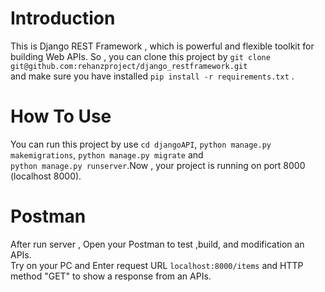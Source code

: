 # Introduction
This is Django REST Framework , which is powerful and flexible toolkit for building Web APIs.<r/>
So , you can clone this project by `git clone git@github.com:rehanzproject/django_restframework.git` <br/>
and make sure you have installed `pip install -r requirements.txt` .<br/>
# How To Use
You can run this project by use `cd djangoAPI`, `python manage.py makemigrations`, `python manage.py migrate` and <br/>
`python manage.py runserver`.Now , your project is running on port 8000 (localhost 8000).
# Postman
After run server , Open your Postman to test ,build, and modification an APIs. <br/>
Try on your PC and Enter request URL `localhost:8000/items` and HTTP method "GET" to show a response from an APIs.
